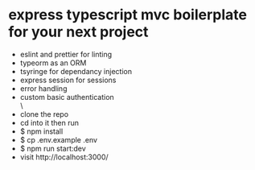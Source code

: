 # express typescript mvc boilerplate for your next project

- eslint and prettier for linting
- typeorm as an ORM
- tsyringe for dependancy injection
- express session for sessions
- error handling
- custom basic authentication\
  \
- clone the repo
- cd into it then run
- $ npm install
- $ cp .env.example .env
- $ npm run start:dev
- visit http://localhost:3000/
